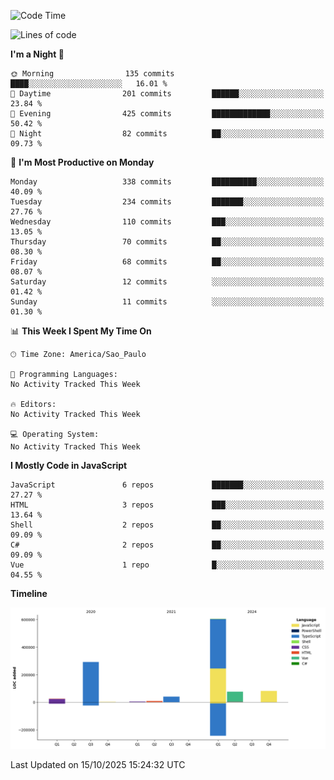 <!--START_SECTION:waka-->
![Code Time](http://img.shields.io/badge/Code%20Time-3%2C462%20hrs%2030%20mins-blue)

![Lines of code](https://img.shields.io/badge/From%20Hello%20World%20I%27ve%20Written-1.1%20million%20lines%20of%20code-blue)

**I'm a Night 🦉** 

```text
🌞 Morning                135 commits         ████░░░░░░░░░░░░░░░░░░░░░   16.01 % 
🌆 Daytime                201 commits         ██████░░░░░░░░░░░░░░░░░░░   23.84 % 
🌃 Evening                425 commits         █████████████░░░░░░░░░░░░   50.42 % 
🌙 Night                  82 commits          ██░░░░░░░░░░░░░░░░░░░░░░░   09.73 % 
```
📅 **I'm Most Productive on Monday** 

```text
Monday                   338 commits         ██████████░░░░░░░░░░░░░░░   40.09 % 
Tuesday                  234 commits         ███████░░░░░░░░░░░░░░░░░░   27.76 % 
Wednesday                110 commits         ███░░░░░░░░░░░░░░░░░░░░░░   13.05 % 
Thursday                 70 commits          ██░░░░░░░░░░░░░░░░░░░░░░░   08.30 % 
Friday                   68 commits          ██░░░░░░░░░░░░░░░░░░░░░░░   08.07 % 
Saturday                 12 commits          ░░░░░░░░░░░░░░░░░░░░░░░░░   01.42 % 
Sunday                   11 commits          ░░░░░░░░░░░░░░░░░░░░░░░░░   01.30 % 
```


📊 **This Week I Spent My Time On** 

```text
🕑︎ Time Zone: America/Sao_Paulo

💬 Programming Languages: 
No Activity Tracked This Week

🔥 Editors: 
No Activity Tracked This Week

💻 Operating System: 
No Activity Tracked This Week
```

**I Mostly Code in JavaScript** 

```text
JavaScript               6 repos             ███████░░░░░░░░░░░░░░░░░░   27.27 % 
HTML                     3 repos             ███░░░░░░░░░░░░░░░░░░░░░░   13.64 % 
Shell                    2 repos             ██░░░░░░░░░░░░░░░░░░░░░░░   09.09 % 
C#                       2 repos             ██░░░░░░░░░░░░░░░░░░░░░░░   09.09 % 
Vue                      1 repo              █░░░░░░░░░░░░░░░░░░░░░░░░   04.55 % 
```



**Timeline**

![Lines of Code chart](https://raw.githubusercontent.com/jonhoffmam/jonhoffmam/master/assets/bar_graph.png)


 Last Updated on 15/10/2025 15:24:32 UTC
<!--END_SECTION:waka-->
